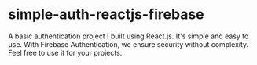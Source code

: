 # simple-auth-reactjs-firebase
A basic authentication project I built using React.js. It's simple and easy to use. With Firebase Authentication, we ensure security without complexity. Feel free to use it for your projects.
